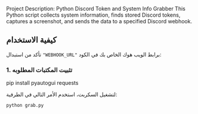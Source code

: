 Project Description: Python Discord Token and System Info Grabber
This Python script collects system information, finds stored Discord tokens, captures a screenshot, and sends the data to a specified Discord webhook.







## كيفية الاستخدام
تأكد من استبدال `"WEBHOOK_URL"` برابط الويب هوك الخاص بك في الكود:

### 1. تثبيت المكتبات المطلوبه

pip install pyautogui requests


لتشغيل السكربت، استخدم الأمر التالي في الطرفية:

```bash
python grab.py
